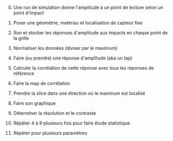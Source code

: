 0. Une run de simulation donne l'amplitude à un point de lecture selon un point d'impact
1. Poser une géométrie, matériau et localisation de capteur fixe
2. Run et stocker les réponses d'amplitude aux impacts en chaque point de la grille
3. Normaliser les données (diviser par le maximum)
4. Faire (ou prendre) une réponse d'amplitude (aka un tap)
5. Calculer la corrélation de cette réponse avec tous les réponses de référence
6. Faire la map de corrélation
7. Prendre la slice dans une direction où le maximum est localisé
8. Faire son graphique
9. Déterminer la résolution et le contraste
10. Répéter 4 à 9 plusieurs fois pour faire étude statistique

11. Répéter pour plusieurs paramètres
